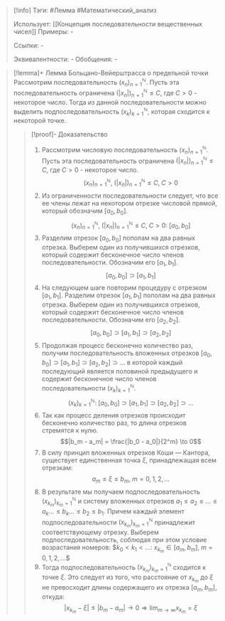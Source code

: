 > [!info]
> Тэги: #Лемма #Математический_анализ   
> 
> Использует: [[Концепция последовательности вещественных чисел]]
> Примеры: *-*
> 
> Ссылки: *-*
> 
> Эквивалентности: *-*
> Обобщения: *-*

> [!lemma]+ Лемма Больцано-Вейерштрасса о предельной точки
> Рассмотрим последовательность $(x_n)_{n=1}^{\mathbb N}$. Пусть эта последовательность ограничена $(|x_n|)_{n=1}^{\mathbb N} \leqslant C$, где $C > 0$ - некоторое число. Тогда из данной последовательности можно выделить подпоследовательность $(x_k)_{k=1}^{\mathbb N}$, которая сходится к некоторой точке. 
> > [!proof]- Доказательство
> > 1. Рассмотрим числовую последовательность $(x_n)_{n=1}^{\mathbb N}$. Пусть эта последовательность ограничена $(|x_n|)_{n=1}^{\mathbb N} \leqslant C$, где $C > 0$ - некоторое число. $$(x_n)_{n=1}^{\mathbb N}, \; (|x_n|)_{n=1}^{\mathbb N} \leqslant C, \; C > 0$$
> > 2. Из ограниченности последовательности следует, что все ее члены лежат на некотором отрезке числовой прямой, который обозначим $[a_0,b_0]$. $$(x_n)_{n=1}^{\mathbb N}, \; (|x_n|)_{n=1}^{\mathbb N} \leqslant C, \; C > 0: \; [a_0, b_0]$$
> > 3. Разделим отрезок $[a_0,b_0]$ пополам на два равных отрезка. Выберем один из получившихся отрезков, который содержит бесконечное число членов последовательности. Обозначим его $[a_1,b_1]$. $$[a_0, b_0] \supset [a_1, b_1]$$
> > 4. На следующем шаге повторим процедуру с отрезком $[a_1,b_1]$. Разделим отрезок $[a_1,b_1]$ пополам на два равных отрезка. Выберем один из получившихся отрезков, который содержит бесконечное число членов последовательности. Обозначим его $[a_2,b_2]$. $$[a_0, b_0] \supset [a_1, b_1] \supset [a_2, b_2]$$
> > 5. Продолжая процесс бесконечно количество раз, получим последовательность вложенных отрезков $[a_0, b_0] \supset [a_1, b_1] \supset [a_2, b_2] \supset \ldots$ в которой каждый последующий является половиной предыдущего и содержит бесконечное число членов последовательности $(x_k)_{k=1}^{\mathbb N}$. $$(x_k)_{k=1}^{\mathbb N}: \; [a_0, b_0] \supset [a_1, b_1] \supset [a_2, b_2] \supset \ldots$$
> > 6. Так как процесс деления отрезков происходит бесконечно количество раз, то длина отрезков стремятся к нулю. $$|b_m - a_m| = \frac{|b_0 - a_0|}{2^m} \to 0$$
> > 7. В силу принцип вложенных отрезков Коши — Кантора, существует единственная точка $\xi$, принадлежащая всем отрезкам: $$a_m \leqslant \xi \leqslant b_m, \; m = 0, 1, 2, \ldots$$
> > 8. В результате мы получаем подпоследовательность $(x_{k_m})_{k_m=1}^{\mathbb N}$ и систему вложенных отрезков $a_1 \leqslant a_2 \leqslant ... \leqslant a_k ... \leqslant b_k ... \leqslant b_2 \leqslant b_1$. Причем каждый элемент подпоследовательности $(x_{k_m})_{k_m=1}^{\mathbb N}$ принадлежит соответствующему отрезку. Выберем подпоследовательность, соблюдая при этом условие возрастания номеров: $$k_0 < k_1 < \ldots$: $x_{k_m} \in [a_m,b_m], \; m = 0, 1, 2, \ldots$$
> > 9. Тогда подпоследовательность $(x_{k_m})_{k_m=1}^{\mathbb N}$ сходится к точке $\xi$. Это следует из того, что расстояние от $x_{k_m}$ до $\xi$ не превосходит длины содержащего их отрезка $[a_m,b_m]$, откуда: $$|x_{k_m} - \xi | \leqslant |b_m - a_m| \to 0 \Rightarrow \lim_{m \to \infty} x_{k_m} = \xi$$